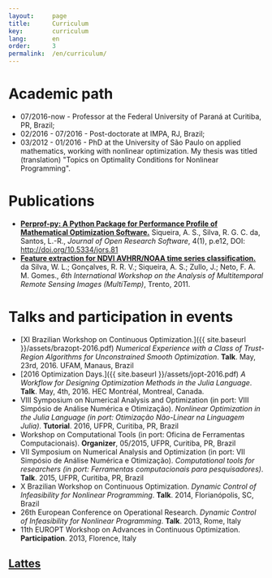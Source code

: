 ```yaml
---
layout:     page
title:      Curriculum
key:        curriculum
lang:       en
order:      3
permalink:  /en/curriculum/
---
```


# Academic path

  - 07/2016-now - Professor at the Federal University of Paraná at Curitiba,
  PR, Brazil;
  - 02/2016 - 07/2016 - Post-doctorate at IMPA, RJ, Brazil;
  - 03/2012 - 01/2016 - PhD at the University of São Paulo on applied
  mathematics, working with nonlinear optimization. My thesis was titled
  (translation) "Topics on Optimality Conditions for Nonlinear
  Programming".

# Publications

  - **[Perprof-py: A Python Package for Performance Profile of Mathematical
    Optimization Software.](http://doi.org/10.5334/jors.81)**
    Siqueira, A. S., Silva, R. G. C. da, Santos, L.-R.,
    _Journal of Open Research Software_, 4(1), p.e12, DOI:
    http://doi.org/10.5334/jors.81
  - **[Feature extraction for NDVI AVHRR/NOAA time series
    classification.](http://dx.doi.org/10.1109/Multi-Temp.2011.6005091)**
    da Silva, W. L.; Gonçalves, R. R. V.; Siqueira, A. S.; Zullo, J.; Neto, F.
    A. M. Gomes.,
    _6th International Workshop on the Analysis of Multitemporal Remote Sensing
    Images (MultiTemp)_, Trento, 2011.

# Talks and participation in events

  - [XI Brazilian Workshop on Continuous Optimization.]({{ site.baseurl
    }}/assets/brazopt-2016.pdf)
    _Numerical Experience with a Class of Trust-Region Algorithms for
    Unconstrained Smooth Optimization_.
    **Talk**. May, 23rd, 2016. UFAM, Manaus, Brazil
  - [2016 Optimization Days.]({{ site.baseurl }}/assets/jopt-2016.pdf)
    _A Workflow for Designing Optimization Methods in the Julia Language_.
    **Talk**. May, 4th, 2016. HEC Montréal, Montreal, Canada.
  - VIII Symposium on Numerical Analysis and Optimization (in port: VIII Simpósio
    de Análise Numérica e Otimização).
    _Nonlinear Optimization in the Julia Language (in port: Otimização
    Não-Linear na Linguagem Julia)_.
    **Tutorial**. 2016, UFPR, Curitiba, PR, Brazil
  - Workshop on Computational Tools (in port: Oficina de Ferramentas
    Computacionais). **Organizer**, 05/2015, UFPR, Curitiba, PR, Brazil
  - VII Symposium on Numerical Analysis and Optimization (in port: VII Simpósio
    de Análise Numérica e Otimização).
    _Computational tools for researchers (in port: Ferramentas computacionais
    para pesquisadores)_.
    **Talk**. 2015, UFPR, Curitiba, PR, Brazil
  - X Brazilian Workshop on Continuous Optimization.
    _Dynamic Control of Infeasibility for Nonlinear Programming_.
    **Talk**. 2014, Florianópolis, SC, Brazil
  - 26th European Conference on Operational Research.
    _Dynamic Control of Infeasibility for Nonlinear Programming_.
    **Talk**. 2013, Rome, Italy
  - 11th EUROPT Workshop on Advances in Continuous Optimization.
    **Participation**. 2013, Florence, Italy

## [Lattes](http://lattes.cnpq.br/2986958029448752)

